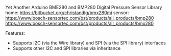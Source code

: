 Yet Another Arduino BME280 and BMP280 Digital Pressure Sensor Library
home: https://bitbucket.org/christandlg/bmx280mi
sensor: https://www.bosch-sensortec.com/bst/products/all_products/bmp280 https://www.bosch-sensortec.com/bst/products/all_products/bmx280 

Features:
- Supports I2C (via the Wire library) and SPI (via the SPI library) interfaces
- Supports other I2C and SPI libraries via inheritance
